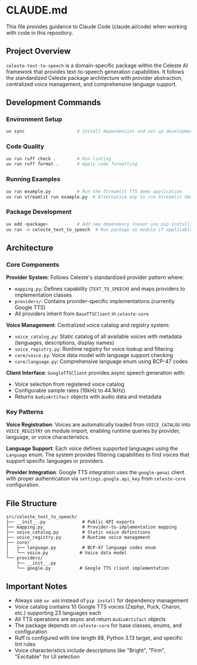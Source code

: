 # CLAUDE.md

This file provides guidance to Claude Code (claude.ai/code) when working with code in this repository.

## Project Overview

`celeste-text-to-speech` is a domain-specific package within the Celeste AI framework that provides text-to-speech generation capabilities. It follows the standardized Celeste package architecture with provider abstraction, centralized voice management, and comprehensive language support.

## Development Commands

### Environment Setup
```bash
uv sync                    # Install dependencies and set up development environment
```

### Code Quality
```bash
uv run ruff check .        # Run linting
uv run ruff format .       # Apply code formatting
```

### Running Examples
```bash
uv run example.py          # Run the Streamlit TTS demo application
uv run streamlit run example.py  # Alternative way to run Streamlit demo
```

### Package Development
```bash
uv add <package>           # Add new dependency (never use pip install)
uv run -m celeste_text_to_speech  # Run package as module if applicable
```

## Architecture

### Core Components

**Provider System**: Follows Celeste's standardized provider pattern where:
- `mapping.py`: Defines capability (`TEXT_TO_SPEECH`) and maps providers to implementation classes
- `providers/`: Contains provider-specific implementations (currently Google TTS)
- All providers inherit from `BaseTTSClient` in `celeste-core`

**Voice Management**: Centralized voice catalog and registry system:
- `voice_catalog.py`: Static catalog of all available voices with metadata (languages, descriptions, display names)
- `voice_registry.py`: Runtime registry for voice lookup and filtering
- `core/voice.py`: Voice data model with language support checking
- `core/language.py`: Comprehensive language enum using BCP-47 codes

**Client Interface**: `GoogleTTSClient` provides async speech generation with:
- Voice selection from registered voice catalog
- Configurable sample rates (16kHz to 44.1kHz)
- Returns `AudioArtifact` objects with audio data and metadata

### Key Patterns

**Voice Registration**: Voices are automatically loaded from `VOICE_CATALOG` into `VOICE_REGISTRY` on module import, enabling runtime queries by provider, language, or voice characteristics.

**Language Support**: Each voice defines supported languages using the `Language` enum. The system provides filtering capabilities to find voices that support specific languages or providers.

**Provider Integration**: Google TTS integration uses the `google-genai` client with proper authentication via `settings.google.api_key` from `celeste-core` configuration.

## File Structure

```
src/celeste_text_to_speech/
├── __init__.py              # Public API exports
├── mapping.py               # Provider-to-implementation mapping
├── voice_catalog.py         # Static voice definitions
├── voice_registry.py        # Runtime voice management
├── core/
│   ├── language.py          # BCP-47 language codes enum
│   └── voice.py            # Voice data model
└── providers/
    ├── __init__.py
    └── google.py           # Google TTS client implementation
```

## Important Notes

- Always use `uv add` instead of `pip install` for dependency management
- Voice catalog contains 10 Google TTS voices (Zephyr, Puck, Charon, etc.) supporting 23 languages each
- All TTS operations are async and return `AudioArtifact` objects
- The package depends on `celeste-core` for base classes, enums, and configuration
- Ruff is configured with line length 88, Python 3.13 target, and specific lint rules
- Voice characteristics include descriptions like "Bright", "Firm", "Excitable" for UI selection